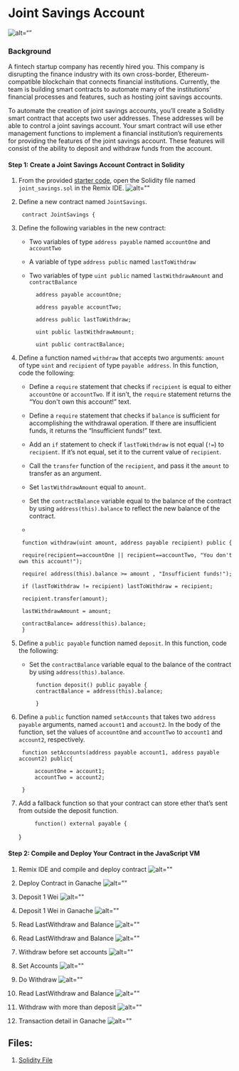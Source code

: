 # Joint Savings Account

![alt=“”](Images/20-5-challenge-image.png)

### Background

A fintech startup company has recently hired you. This company is disrupting the finance industry with its own cross-border, Ethereum-compatible blockchain that connects financial institutions. Currently, the team is building smart contracts to automate many of the institutions’ financial processes and features, such as hosting joint savings accounts.

To automate the creation of joint savings accounts, you’ll create a Solidity smart contract that accepts two user addresses. These addresses will be able to control a joint savings account. Your smart contract will use ether management functions to implement a financial institution’s requirements for providing the features of the joint savings account. These features will consist of the ability to deposit and withdraw funds from the account.

#### Step 1: Create a Joint Savings Account Contract in Solidity

1. From the provided [starter code](Starter_Code), open the Solidity file named `joint_savings.sol` in the Remix IDE.
    ![alt=""](Images/1.png)
2. Define a new contract named `JointSavings`.

        contract JointSavings {

3. Define the following variables in the new contract:

    * Two variables of type `address payable` named `accountOne` and `accountTwo`
 
    * A variable of type `address public` named `lastToWithdraw`

    * Two variables of type `uint public` named `lastWithdrawAmount` and `contractBalance`

            address payable accountOne;

            address payable accountTwo;

            address public lastToWithdraw;

            uint public lastWithdrawAmount;

            uint public contractBalance;


4. Define a function named `withdraw` that accepts two arguments: `amount` of type `uint` and `recipient` of type `payable address`. In this function, code the following:

    * Define a `require` statement that checks if `recipient` is equal to either `accountOne` or `accountTwo`. If it isn’t, the `require` statement returns the “You don't own this account!” text.

    * Define a `require` statement that checks if `balance` is sufficient for accomplishing the withdrawal operation. If there are insufficient funds, it returns the “Insufficient funds!” text.

    * Add an `if` statement to check if `lastToWithdraw` is not equal (`!=`) to `recipient`. If it’s not equal, set it to the current value of `recipient`.

    * Call the `transfer` function of the `recipient`, and pass it the `amount` to transfer as an argument.

    * Set `lastWithdrawAmount` equal to `amount`.

    * Set the `contractBalance` variable equal to the balance of the contract by using `address(this).balance` to reflect the new balance of the contract.

    *
    
     
        function withdraw(uint amount, address payable recipient) public {

        require(recipient==accountOne || recipient==accountTwo, "You don't own this account!");

        require( address(this).balance >= amount , "Insufficient funds!");

        if (lastToWithdraw != recipient) lastToWithdraw = recipient;
        
        recipient.transfer(amount); 
        
        lastWithdrawAmount = amount;
        
        contractBalance= address(this).balance;
        }



5. Define a `public payable` function named `deposit`. In this function, code the following:

    * Set the `contractBalance` variable equal to the balance of the contract by using `address(this).balance`.

            function deposit() public payable {
            contractBalance = address(this).balance; 

            }    

6. Define a `public` function named `setAccounts` that takes two `address payable` arguments, named `account1` and `account2`. In the body of the function, set the values of `accountOne` and `accountTwo` to `account1` and `account2`, respectively.

        function setAccounts(address payable account1, address payable account2) public{

            accountOne = account1;
            accountTwo = account2;

        }


7. Add a fallback function so that your contract can store ether that’s sent from outside the deposit function.

            function() external payable {
    }


#### Step 2: Compile and Deploy Your Contract in the JavaScript VM


1. Remix IDE and compile and deploy contract
![alt=""](Images/1.png)

2. Deploy Contract in Ganache
![alt=""](Images/2.png)

3. Deposit 1 Wei 
![alt=""](Images/3.png)

4. Deposit 1 Wei in Ganache 
![alt=""](Images/4.png)

5. Read LastWithdraw and Balance 
![alt=""](Images/5.png)

6. Read LastWithdraw and Balance
![alt=""](Images/6.png)

7. Withdraw before set accounts 
![alt=""](Images/7.png)

8. Set Accounts 
![alt=""](Images/8.png)

9. Do Withdraw
![alt=""](Images/9.png)

10. Read LastWithdraw and Balance
![alt=""](Images/10.png)

11. Withdraw with more than deposit 
![alt=""](Images/11.png)

12. Transaction detail in Ganache 
![alt=""](Images/12.png)


## Files:
1. [Solidity File ](joint_saving.sol)


